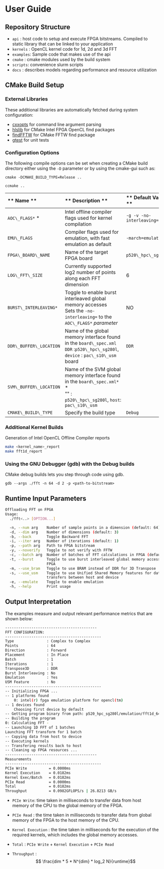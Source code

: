 # User Guide

## Repository Structure

- `api`     : host code to setup and execute FPGA bitstreams. Compiled to static library that can be linked to your application
- `kernels` : OpenCL kernel code for 1d, 2d and 3d FFT
- `examples`: Sample code that makes use of the api
- `cmake`  : cmake modules used by the build system
- `scripts`: convenience slurm scripts
- `docs`   : describes models regarding performance and resource utilization

## CMake Build Setup

### External Libraries

These additional libraries are automatically fetched during system configuration:

- [cxxopts](https://github.com/jarro2783/cxxopts) for command line argument parsing
- [hlslib](https://github.com/definelicht/hlslib) for CMake Intel FPGA OpenCL find packages
- [findFFTW](https://github.com/egpbos/findFFTW.git) for CMake FFTW find package
- [gtest](https://github.com/google/googletest.git) for unit tests

### Configuration Options

The following compile options can be set when creating a CMake build directory either using the `-D` parameter or by using the cmake-gui such as:

`cmake -DCMAKE_BUILD_TYPE=Release ..`

`ccmake ..`

| ** Name                  ** | ** Description                                                                                                                              **     | ** Default Values                 ** | ** Alternate Values        ** |
| :-------------------------- | :------------------------------------------------------------------------------------------------------------------------------------------------- | :----------------------------------- | :---------------------------- |
|  `AOC\_FLAGS*`            * | Intel offline compiler flags used for kernel compilation                                                                                           | `-g -v -no-interleaving=default`     |                               |
| `EMU\_FLAGS`                | Compiler flags used for emulation, with fast emulation as default                                                                                  | `-march=emulator`                    |                               |
| `FPGA\_BOARD\_NAME`         | Name of the target FPGA board                                                                                                                      | `p520\_hpc\_sg280l`                  | `pac\_s10\_usm`               |
| `LOG\_FFT\_SIZE`            | Currently supported log2 number of points along each FFT dimension                                                                                 | 6                                    | 5, 7, 8, 9                    |
|  `BURST\_INTERLEAVING*`    |  Toggle to enable burst interleaved global memory accesses  <br>  Sets the `-no-interleaving=` to the `AOC\_FLAGS*` *parameter*                   | NO                                   | YES                           |
| `DDR\_BUFFER\_LOCATION`     |  Name of the global memory interface found in the `board\_spec.xml`  <br>  `DDR` :`p520\_hpc\_sg280l`, `device` : `pac\_s10\_usm` board            | `DDR`                                | `device`                      |
| `SVM\_BUFFER\_LOCATION`     |  Name of the SVM global memory interface found in the `board\_spec.xml*` * <br>  "" : `p520\_hpc\_sg280l`, `host`: `pac\_s10\_usm`                 |                                      | `host`                        |
| `CMAKE\_BUILD\_TYPE`        | Specify the build type                                                                                                                             | `Debug`                              | `Release`, `RelWithDebInfo`   |

### Additional Kernel Builds

Generation of Intel OpenCL Offline Compiler reports

```bash
make <kernel_name>_report
make fft1d_report
```

### Using the GNU Debugger (gdb) with the Debug builds

CMake debug builds lets you step through code using gdb.

`gdb --args ./fft -n 64 -d 2 -p <path-to-bitstream>`

## Runtime Input Parameters

```bash
Offloading FFT on FPGA
Usage:
  ./fft<..> [OPTION...]

  -n, --num arg    Number of sample points in a dimension (default: 64)
  -d, --dim arg    Number of dimensions (default: 3)
  -b, --back       Toggle Backward FFT
  -i, --iter arg   Number of iterations (default: 1)
  -p, --path arg   Path to FPGA bitstream
  -y, --noverify   Toggle to not verify with FFTW
  -c, --batch arg  Number of batches of FFT calculations in FPGA (default: 1)
  -t, --burst      Toggle to use burst interleaved global memory accesses  in
                   FPGA
  -m, --use_bram   Toggle to use BRAM instead of DDR for 3D Transpose  
  -s, --use_usm    Toggle to use Unified Shared Memory features for data
                   transfers between host and device
  -e, --emulate    Toggle to enable emulation 
  -h, --help       Print usage
```

## Output Interpretation

The examples measure and output relevant performance metrics that are shown below:

```bash
------------------------------------------
FFT CONFIGURATION: 
--------------------------------------------
Type               : Complex to Complex
Points             : 64 
Direction          : Forward 
Placement          : In Place    
Batch              : 1 
Iterations         : 1 
Transpose3D        : DDR 
Burst Interleaving : No 
Emulation          : Yes 
USM Feature        : No 
--------------------------------------------
-- Initializing FPGA ...
-- 1 platforms found
	0: intel(r) fpga emulation platform for opencl(tm)
-- 1 devices found
	Choosing first device by default
-- Getting program binary from path: p520_hpc_sg280l/emulation/fft1d_64_nointer/fft1d.aocx
-- Building the program
0: Calculating FFT - 
-- Launching 1D FFT of 1 batches 
Launching FFT transform for 1 batch 
-- Copying data from host to device
-- Executing kernels
-- Transfering results back to host
-- Cleaning up FPGA resources ...
------------------------------------------
Measurements 
--------------------------------------------
PCIe Write          = 0.0000ms
Kernel Execution    = 0.0182ms
Kernel Exec/Batch   = 0.0182ms
PCIe Read           = 0.0000ms
Total               = 0.0182ms
Throughput          = 0.0982GFLOPS/s | 26.8213 GB/s
```

- `PCIe Write`: time taken in milliseconds to transfer data from host memory of the CPU to the global memory of the FPGA.

- `PCIe Read` : the time taken in milliseconds to transfer data from global memory of the FPGA to the host memory of the CPU.

- `Kernel Execution` : the time taken in milliseconds for the execution of the required kernels, which includes the global memory accesses.

- `Total` : `PCIe Write` + `Kernel Execution` + `PCIe Read`

- `Throughput` : $$ \frac{dim * 5 * N^{dim} * log_2 N}{runtime}$$